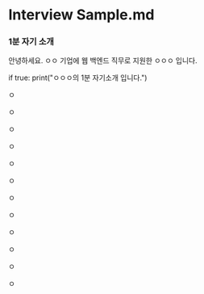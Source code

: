 # Interview Sample.md

### 1분 자기 소개
<div>
  <p> 안녕하세요. ㅇㅇ 기업에 웹 백엔드 직무로 지원한 ㅇㅇㅇ 입니다. </p>
  <p> if true: print("ㅇㅇㅇ의 1분 자기소개 입니다.") </p> 
  <p> ㅇ </p> 
  <p> ㅇ </p> 
  <p> ㅇ </p> 
  <p> ㅇ </p> 
  <p> ㅇ </p> 
  <p> ㅇ </p> 
  <p> ㅇ </p> 
  <p> ㅇ </p> 
  <p> ㅇ </p> 
  <p> ㅇ </p> 
  <p> ㅇ </p> 
  <p> ㅇ </p> 
</div>
